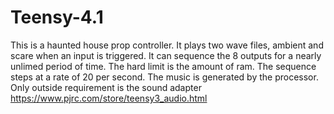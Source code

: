 # Teensy-4.1
This is a haunted house prop controller. It plays two wave files, ambient and scare when an input is triggered. It can sequence the 8 outputs for a nearly unlimed period of time. The hard limit is the amount of ram. The sequence steps at a rate of 20 per second. The music is generated by the processor. Only outside requirement is the sound adapter https://www.pjrc.com/store/teensy3_audio.html

